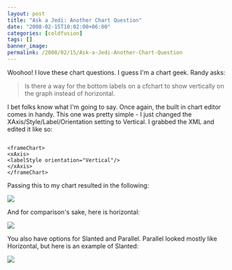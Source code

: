 ```yaml
---
layout: post
title: "Ask a Jedi: Another Chart Question"
date: "2008-02-15T10:02:00+06:00"
categories: [coldfusion]
tags: []
banner_image: 
permalink: /2008/02/15/Ask-a-Jedi-Another-Chart-Question
---
```


Woohoo! I love these chart questions. I guess I'm a chart geek. Randy asks:
<p>
<blockquote>
<p>
Is there a way for the bottom labels on a cfchart to show vertically on the graph instead of horizontal.
</p>
</blockquote>
<p>

I bet folks know what I'm going to say. Once again, the built in chart editor comes in handy. This one was pretty simple - I just changed the XAxis/Style/Label/Orientation setting to Vertical. I grabbed the XML and edited it like so:
<p>

<code>
&lt;frameChart&gt;
&lt;xAxis&gt;
&lt;labelStyle orientation="Vertical"/&gt;
&lt;/xAxis&gt;
&lt;/frameChart&gt;		
</code>
<p>

Passing this to my chart resulted in the following:
<p>

<img src="https://static.raymondcamden.com/images/Picture 26.png">
<p>

And for comparison's sake, here is horizontal:
<p>

<img src="https://static.raymondcamden.com/images/cfjedi/Picture 33.png">
<p>

You also have options for Slanted and Parallel. Parallel looked mostly like Horizontal, but here is an example of Slanted:
<p>

<img src="https://static.raymondcamden.com/images/cfjedi//Picture 42.png">